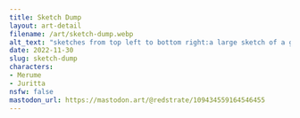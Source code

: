 ```yaml
---
title: Sketch Dump
layout: art-detail
filename: /art/sketch-dump.webp
alt_text: "sketches from top left to bottom right:a large sketch of a girl holding her left hand up, the other hand on the railing behind her. she's descending some stairs and making eye contact with the viewer.two men inside of a car that appears to be driving off the road.a girl in a jacket who has her body turned away from you, but still making eye contact. she looks disappointed?another girl wearing a revealing shirt, walking towards you, yet avoiding eye contact.a bunny girl (viera) wearing a swimsuit, looking at you quite happily.a girl in a jacket rubbing a cat's belly, they both look happy.the same girl in the jacket but she's looking ahead.a four armed succubus in a swimsuit, holding a bag, her behind, and holding an umbrella in the sand.a giant robot... thing which is controlled by a very tiny old man. that old man is wearing those hilarious swirly glasses thing. a TV is located on the robots belly, showing a nondescript program."
date: 2022-11-30
slug: sketch-dump
characters:
- Merume
- Juritta
nsfw: false
mastodon_url: https://mastodon.art/@redstrate/109434559164546455
---
```

